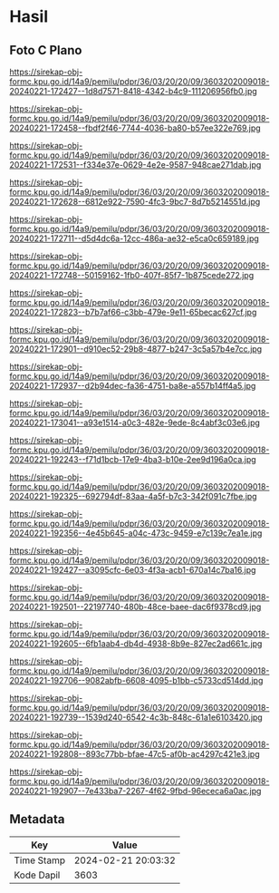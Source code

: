 # Hasil

## Foto C Plano

https://sirekap-obj-formc.kpu.go.id/14a9/pemilu/pdpr/36/03/20/20/09/3603202009018-20240221-172427--1d8d7571-8418-4342-b4c9-111206956fb0.jpg

https://sirekap-obj-formc.kpu.go.id/14a9/pemilu/pdpr/36/03/20/20/09/3603202009018-20240221-172458--fbdf2f46-7744-4036-ba80-b57ee322e769.jpg

https://sirekap-obj-formc.kpu.go.id/14a9/pemilu/pdpr/36/03/20/20/09/3603202009018-20240221-172531--f334e37e-0629-4e2e-9587-948cae271dab.jpg

https://sirekap-obj-formc.kpu.go.id/14a9/pemilu/pdpr/36/03/20/20/09/3603202009018-20240221-172628--6812e922-7590-4fc3-9bc7-8d7b5214551d.jpg

https://sirekap-obj-formc.kpu.go.id/14a9/pemilu/pdpr/36/03/20/20/09/3603202009018-20240221-172711--d5d4dc6a-12cc-486a-ae32-e5ca0c659189.jpg

https://sirekap-obj-formc.kpu.go.id/14a9/pemilu/pdpr/36/03/20/20/09/3603202009018-20240221-172748--50159162-1fb0-407f-85f7-1b875cede272.jpg

https://sirekap-obj-formc.kpu.go.id/14a9/pemilu/pdpr/36/03/20/20/09/3603202009018-20240221-172823--b7b7af66-c3bb-479e-9e11-65becac627cf.jpg

https://sirekap-obj-formc.kpu.go.id/14a9/pemilu/pdpr/36/03/20/20/09/3603202009018-20240221-172901--d910ec52-29b8-4877-b247-3c5a57b4e7cc.jpg

https://sirekap-obj-formc.kpu.go.id/14a9/pemilu/pdpr/36/03/20/20/09/3603202009018-20240221-172937--d2b94dec-fa36-4751-ba8e-a557b14ff4a5.jpg

https://sirekap-obj-formc.kpu.go.id/14a9/pemilu/pdpr/36/03/20/20/09/3603202009018-20240221-173041--a93e1514-a0c3-482e-9ede-8c4abf3c03e6.jpg

https://sirekap-obj-formc.kpu.go.id/14a9/pemilu/pdpr/36/03/20/20/09/3603202009018-20240221-192243--f71d1bcb-17e9-4ba3-b10e-2ee9d196a0ca.jpg

https://sirekap-obj-formc.kpu.go.id/14a9/pemilu/pdpr/36/03/20/20/09/3603202009018-20240221-192325--692794df-83aa-4a5f-b7c3-342f091c7fbe.jpg

https://sirekap-obj-formc.kpu.go.id/14a9/pemilu/pdpr/36/03/20/20/09/3603202009018-20240221-192356--4e45b645-a04c-473c-9459-e7c139c7ea1e.jpg

https://sirekap-obj-formc.kpu.go.id/14a9/pemilu/pdpr/36/03/20/20/09/3603202009018-20240221-192427--a3095cfc-6e03-4f3a-acb1-670a14c7ba16.jpg

https://sirekap-obj-formc.kpu.go.id/14a9/pemilu/pdpr/36/03/20/20/09/3603202009018-20240221-192501--22197740-480b-48ce-baee-dac6f9378cd9.jpg

https://sirekap-obj-formc.kpu.go.id/14a9/pemilu/pdpr/36/03/20/20/09/3603202009018-20240221-192605--6fb1aab4-db4d-4938-8b9e-827ec2ad661c.jpg

https://sirekap-obj-formc.kpu.go.id/14a9/pemilu/pdpr/36/03/20/20/09/3603202009018-20240221-192706--9082abfb-6608-4095-b1bb-c5733cd514dd.jpg

https://sirekap-obj-formc.kpu.go.id/14a9/pemilu/pdpr/36/03/20/20/09/3603202009018-20240221-192739--1539d240-6542-4c3b-848c-61a1e6103420.jpg

https://sirekap-obj-formc.kpu.go.id/14a9/pemilu/pdpr/36/03/20/20/09/3603202009018-20240221-192808--893c77bb-bfae-47c5-af0b-ac4297c421e3.jpg

https://sirekap-obj-formc.kpu.go.id/14a9/pemilu/pdpr/36/03/20/20/09/3603202009018-20240221-192907--7e433ba7-2267-4f62-9fbd-96ececa6a0ac.jpg


## Metadata

| Key        | Value               |
| ---------- | ------------------- |
| Time Stamp | 2024-02-21 20:03:32 |
| Kode Dapil | 3603                |



